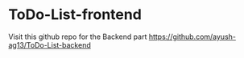 # ToDo-List-frontend
Visit this github repo for the Backend part https://github.com/ayush-ag13/ToDo-List-backend

